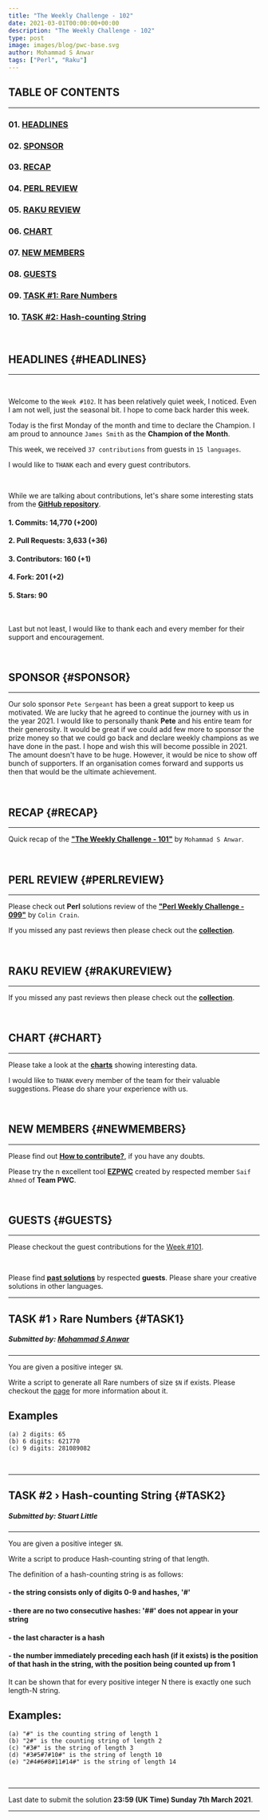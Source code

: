 ```yaml
---
title: "The Weekly Challenge - 102"
date: 2021-03-01T00:00:00+00:00
description: "The Weekly Challenge - 102"
type: post
image: images/blog/pwc-base.svg
author: Mohammad S Anwar
tags: ["Perl", "Raku"]
---
```


## TABLE OF CONTENTS
***

### 01. [HEADLINES](#HEADLINES)
### 02. [SPONSOR](#SPONSOR)
### 03. [RECAP](#RECAP)
### 04. [PERL REVIEW](#PERLREVIEW)
### 05. [RAKU REVIEW](#RAKUREVIEW)
### 06. [CHART](#CHART)
### 07. [NEW MEMBERS](#NEWMEMBERS)
### 08. [GUESTS](#GUESTS)
### 09. [TASK #1: Rare Numbers](#TASK1)
### 10. [TASK #2: Hash-counting String](#TASK2)

<br>

## HEADLINES {#HEADLINES}
***
<br>

Welcome to the `Week #102`. It has been relatively quiet week, I noticed. Even I am not well, just the seasonal bit. I hope to come back harder this week.

Today is the first Monday of the month and time to declare the Champion. I am proud to announce `James Smith` as the **Champion of the Month**.

This week, we received `37 contributions` from guests in `15 languages`.

I would like to `THANK` each and every guest contributors.

<br>

While we are talking about contributions, let's share some interesting stats from the [**GitHub repository**](https://github.com/manwar/perlweeklychallenge-club).

#### 1. Commits: 14,770 (+200)
#### 2. Pull Requests: 3,633 (+36)
#### 3. Contributors: 160 (+1)
#### 4. Fork: 201 (+2)
#### 5. Stars: 90

<br>

Last but not least, I would like to thank each and every member for their support and encouragement.

<br>

## SPONSOR {#SPONSOR}
***

Our solo sponsor `Pete Sergeant` has been a great support to keep us motivated. We are lucky that he agreed to continue the journey with us in the year 2021. I would like to personally thank **Pete** and his entire team for their generosity. It would be great if we could add few more to sponsor the prize money so that we could go back and declare weekly champions as we have done in the past. I hope and wish this will become possible in 2021. The amount doesn't have to be huge. However, it would be nice to show off bunch of supporters. If an organisation comes forward and supports us then that would be the ultimate achievement.

<br>

## RECAP {#RECAP}
***

Quick recap of the [**"The Weekly Challenge - 101"**](/blog/recap-challenge-101) by `Mohammad S Anwar`.

<br>

## PERL REVIEW {#PERLREVIEW}
***

Please check out **Perl** solutions review of the **["Perl Weekly Challenge - 099"](/blog/review-challenge-099)** by `Colin Crain`.

If you missed any past reviews then please check out the [**collection**](/p5-reviews).

<br>

## RAKU REVIEW {#RAKUREVIEW}
***

If you missed any past reviews then please check out the [**collection**](/p6-reviews).

<br>

## CHART {#CHART}
***

Please take a look at the [**charts**](/chart) showing interesting data.

I would like to `THANK` every member of the team for their valuable suggestions. Please do share your experience with us.

<br>

## NEW MEMBERS {#NEWMEMBERS}

***

Please find out [**How to contribute?**](/blog/how-to-contribute), if you have any doubts.

Please try the n excellent tool [**EZPWC**](https://github.com/saiftynet/EZPWC) created by respected member `Saif Ahmed` of **Team PWC**.

<br>

## GUESTS {#GUESTS}

***

Please checkout the guest contributions for the [Week #101](https://perlweeklychallenge.org/blog/guest-contribution/#101).

<br>

Please find [**past solutions**](/blog/guest-contribution) by respected **guests**. Please share your creative solutions in other languages.

***
## TASK #1 › Rare Numbers {#TASK1}
##### **Submitted by:** [Mohammad S Anwar](http://www.manwar.org/)
***

You are given a positive integer `$N`.

Write a script to generate all Rare numbers of size `$N` if exists. Please checkout the [page](http://www.shyamsundergupta.com/rare.htm) for more information about it.

## Examples

    (a) 2 digits: 65
    (b) 6 digits: 621770
    (c) 9 digits: 281089082


<br>

***
## TASK #2 › Hash-counting String {#TASK2}
##### **Submitted by:** Stuart Little
***

You are given a positive integer `$N`.

Write a script to produce Hash-counting string of that length.

The definition of a hash-counting string is as follows:

#### - the string consists only of digits 0-9 and hashes, '#'
#### - there are no two consecutive hashes: '##' does not appear in your string
#### - the last character is a hash
#### - the number immediately preceding each hash (if it exists) is the position of that hash in the string, with the position being counted up from 1

It can be shown that for every positive integer N there is exactly one such length-N string.

## Examples:

    (a) "#" is the counting string of length 1
    (b) "2#" is the counting string of length 2
    (c) "#3#" is the string of length 3
    (d) "#3#5#7#10#" is the string of length 10
    (e) "2#4#6#8#11#14#" is the string of length 14

<br>

***

Last date to submit the solution **23:59 (UK Time) Sunday 7th March 2021**.

***
